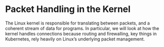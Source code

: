 # Packet Handling in the Kernel
The Linux kernel is responsible for translating between packets, and a coherent stream of data for programs. In 
particular, we will look at how the kernel handles connections because routing and firewalling, key things in 
Kubernetes, rely heavily on Linux’s underlying packet management.
